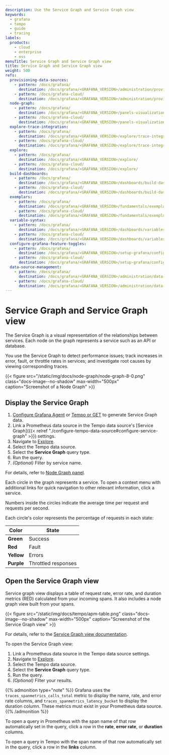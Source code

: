```yaml
---
description: Use the Service Graph and Service Graph view
keywords:
  - grafana
  - tempo
  - guide
  - tracing
labels:
  products:
    - cloud
    - enterprise
    - oss
menuTitle: Service Graph and Service Graph view
title: Service Graph and Service Graph view
weight: 500
refs:
  provisioning-data-sources:
    - pattern: /docs/grafana/
      destination: /docs/grafana/<GRAFANA_VERSION>/administration/provisioning/#data-sources
    - pattern: /docs/grafana-cloud/
      destination: /docs/grafana/<GRAFANA_VERSION>/administration/provisioning/#data-sources
  node-graph:
    - pattern: /docs/grafana/
      destination: /docs/grafana/<GRAFANA_VERSION>/panels-visualizations/visualizations/node-graph/
    - pattern: /docs/grafana-cloud/
      destination: /docs/grafana/<GRAFANA_VERSION>/panels-visualizations/visualizations/node-graph/
  explore-trace-integration:
    - pattern: /docs/grafana/
      destination: /docs/grafana/<GRAFANA_VERSION>/explore/trace-integration/
    - pattern: /docs/grafana-cloud/
      destination: /docs/grafana/<GRAFANA_VERSION>/explore/trace-integration/
  explore:
    - pattern: /docs/grafana/
      destination: /docs/grafana/<GRAFANA_VERSION>/explore/
    - pattern: /docs/grafana-cloud/
      destination: /docs/grafana/<GRAFANA_VERSION>/explore/
  build-dashboards:
    - pattern: /docs/grafana/
      destination: /docs/grafana/<GRAFANA_VERSION>/dashboards/build-dashboards/
    - pattern: /docs/grafana-cloud/
      destination: /docs/grafana/<GRAFANA_VERSION>/dashboards/build-dashboards/
  exemplars:
    - pattern: /docs/grafana/
      destination: /docs/grafana/<GRAFANA_VERSION>/fundamentals/exemplars/
    - pattern: /docs/grafana-cloud/
      destination: /docs/grafana/<GRAFANA_VERSION>/fundamentals/exemplars/
  variable-syntax:
    - pattern: /docs/grafana/
      destination: /docs/grafana/<GRAFANA_VERSION>/dashboards/variables/variable-syntax/
    - pattern: /docs/grafana-cloud/
      destination: /docs/grafana/<GRAFANA_VERSION>/dashboards/variables/variable-syntax/
  configure-grafana-feature-toggles:
    - pattern: /docs/grafana/
      destination: /docs/grafana/<GRAFANA_VERSION>/setup-grafana/configure-grafana/#feature_toggles
    - pattern: /docs/grafana-cloud/
      destination: /docs/grafana/<GRAFANA_VERSION>/setup-grafana/configure-grafana/#feature_toggles
  data-source-management:
    - pattern: /docs/grafana/
      destination: /docs/grafana/<GRAFANA_VERSION>/administration/data-source-management/
    - pattern: /docs/grafana-cloud/
      destination: /docs/grafana/<GRAFANA_VERSION>/administration/data-source-management/
---
```


# Service Graph and Service Graph view

The Service Graph is a visual representation of the relationships between services.
Each node on the graph represents a service such as an API or database.

You use the Service Graph to detect performance issues; track increases in error, fault, or throttle rates in services; and investigate root causes by viewing corresponding traces.

{{< figure src="/static/img/docs/node-graph/node-graph-8-0.png" class="docs-image--no-shadow" max-width="500px" caption="Screenshot of a Node Graph" >}}

## Display the Service Graph

1. [Configure Grafana Agent](/docs/tempo/latest/configuration/grafana-agent/) or [Tempo or GET](/docs/tempo/latest/metrics-generator/service_graphs/#tempo) to generate Service Graph data.
1. Link a Prometheus data source in the Tempo data source's [Service Graph]({{< relref "./configure-tempo-data-source#configure-service-graph" >}}) settings.
1. Navigate to [Explore](ref:explore).
1. Select the Tempo data source.
1. Select the **Service Graph** query type.
1. Run the query.
1. _(Optional)_ Filter by service name.

For details, refer to [Node Graph panel](ref:node-graph).

Each circle in the graph represents a service.
To open a context menu with additional links for quick navigation to other relevant information, click a service.

Numbers inside the circles indicate the average time per request and requests per second.

Each circle's color represents the percentage of requests in each state:

| Color      | State               |
| ---------- | ------------------- |
| **Green**  | Success             |
| **Red**    | Fault               |
| **Yellow** | Errors              |
| **Purple** | Throttled responses |

## Open the Service Graph view

Service graph view displays a table of request rate, error rate, and duration metrics (RED) calculated from your incoming spans. It also includes a node graph view built from your spans.

{{< figure src="/static/img/docs/tempo/apm-table.png" class="docs-image--no-shadow" max-width="500px" caption="Screenshot of the Service Graph view" >}}

For details, refer to the [Service Graph view documentation](/docs/tempo/latest/metrics-generator/service-graph-view/).

To open the Service Graph view:

1. Link a Prometheus data source in the Tempo data source settings.
1. Navigate to [Explore](ref:explore).
1. Select the Tempo data source.
1. Select the **Service Graph** query type.
1. Run the query.
1. _(Optional)_ Filter your results.

{{% admonition type="note" %}}
Grafana uses the `traces_spanmetrics_calls_total` metric to display the name, rate, and error rate columns, and `traces_spanmetrics_latency_bucket` to display the duration column.
These metrics must exist in your Prometheus data source.
{{% /admonition %}}

To open a query in Prometheus with the span name of that row automatically set in the query, click a row in the **rate**, **error rate**, or **duration** columns.

To open a query in Tempo with the span name of that row automatically set in the query, click a row in the **links** column.
